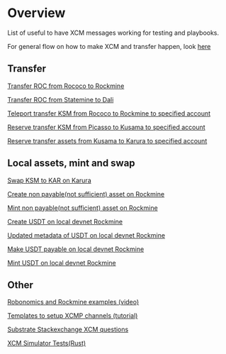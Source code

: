 # Overview

List of useful to have XCM messages working for testing and playbooks.

For general flow on how to make XCM and transfer happen, look [here](./ping.plantuml)

## Transfer

[Transfer ROC from Rococo to Rockmine](https://polkadot.js.org/apps/?rpc=wss%3A%2F%2Frococo-rpc.polkadot.io#/extrinsics/decode/0x630901000100a10f0100010100b8e39e87c0fec96f7d012d31a4c27b44bfb504ab359662112e4270e380c84341010400000000070010a5d4e80000000000)

[Transfer ROC from Statemine to Dali](https://polkadot.js.org/apps/?rpc=wss%3A%2F%2Frococo-rockmine-rpc.polkadot.io#/extrinsics/decode/0x1f08010101009d2001000101002aa47c41b763a16946b6cc7e051174877b14fafe5d8daf075b0e39e2398c8e4c010400010000070010a5d4e80000000000)

[Teleport transfer KSM from Rococo to Rockmine to specified account](https://polkadot.js.org/apps/?rpc=wss%3A%2F%2Frococo-rpc.polkadot.io#/extrinsics/decode/0x630101000100a10f01000101002aa47c41b763a16946b6cc7e051174877b14fafe5d8daf075b0e39e2398c8e4c0104000000000b00a0724e180900000000)

[Reserve transfer KSM from Picasso to Kusama to specified account](https://polkadot.js.org/apps/?rpc=wss%3A%2F%2Fpicasso-rpc.composable.finance#/extrinsics/decode/0x29020101000100010100b8e39e87c0fec96f7d012d31a4c27b44bfb504ab359662112e4270e380c8434101040000000002c2eb0b00000000)

[Reserve transfer assets from Kusama to Karura to specified account](https://polkadot.js.org/apps/?rpc=wss%3A%2F%2F1rpc.io%2Fksm#/extrinsics/decode/0x630201000100411f0100010100b8e39e87c0fec96f7d012d31a4c27b44bfb504ab359662112e4270e380c84341010400000000070010a5d4e800000000)

## Local assets, mint and swap

[Swap KSM to KAR on Karura](
https://polkadot.js.org/apps/?rpc=wss%3A%2F%2Fkarura-rpc-0.aca-api.network#/extrinsics/decode/0x5d00040008008200800700e876481700)

[Create non payable(not sufficient) asset on Rockmine](https://polkadot.js.org/apps/?rpc=wss%3A%2F%2Frococo-rockmine-rpc.polkadot.io#/extrinsics/decode/0x32005222060000b8e39e87c0fec96f7d012d31a4c27b44bfb504ab359662112e4270e380c84341e8030000000000000000000000000000)

[Mint non payable(not sufficient) asset on Rockmine](https://polkadot.js.org/apps/?rpc=wss%3A%2F%2Frococo-rockmine-rpc.polkadot.io#/extrinsics/decode/0x32035222060000b8e39e87c0fec96f7d012d31a4c27b44bfb504ab359662112e4270e380c843410f0000c16ff28623)


[Create USDT on local devnet Rockmine](https://polkadot.js.org/apps/?rpc=ws%3A%2F%2F127.0.0.1%3A10008#/extrinsics/decode/0x02001f1000105553445410555344540600)

[Updated metadata of USDT on local devnet Rockmine](https://polkadot.js.org/apps/?rpc=ws%3A%2F%2F127.0.0.1%3A10008#/extrinsics/decode/0x02001f1000105553445410555344540600)

[Make USDT payable on local devnet Rockmine](https://polkadot.js.org/apps/?rpc=ws%3A%2F%2F127.0.0.1%3A10008#/extrinsics/decode/0x02001f12011f00d43593c715fdd31c61141abd04a99fd6822c8558854ccde39a5684e7a56da27d00d43593c715fdd31c61141abd04a99fd6822c8558854ccde39a5684e7a56da27d00d43593c715fdd31c61141abd04a99fd6822c8558854ccde39a5684e7a56da27d00d43593c715fdd31c61141abd04a99fd6822c8558854ccde39a5684e7a56da27da10f0100)

[Mint USDT on local devnet Rockmine](https://polkadot.js.org/apps/?rpc=ws%3A%2F%2F127.0.0.1%3A10008#/extrinsics/decode/0x1f03011f00d43593c715fdd31c61141abd04a99fd6822c8558854ccde39a5684e7a56da27d130000e8890423c78a)

## Other

[Robonomics and Rockmine examples (video)](https://www.youtube.com/watch?v=rygXb21YCDo) 

[Templates to setup XCMP channels (tutorial)](https://docs.substrate.io/reference/how-to-guides/parachains/add-hrmp-channels/) 

[Substrate Stackexchange XCM questions](https://substrate.stackexchange.com/questions/tagged/xcm)

[XCM Simulator Tests(Rust)](https://github.com/paritytech/polkadot/blob/master/xcm/xcm-simulator/example/src/lib.rs)